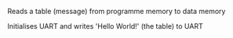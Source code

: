 Reads a table (message) from programme memory to data memory

Initialises UART and writes 'Hello World!' (the table) to UART 
